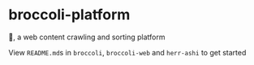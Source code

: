 # broccoli-platform

🥦, a web content crawling and sorting platform

View `README.md`s in `broccoli`, `broccoli-web` and `herr-ashi` to get started

